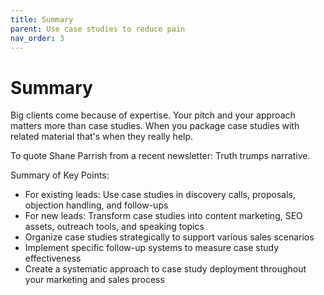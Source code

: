 ```yaml
---
title: Summary
parent: Use case studies to reduce pain
nav_order: 3
---
```


# Summary

Big clients come because of expertise. Your pitch and your approach matters more than case studies. When you package case studies with related material that's when they really help.

To quote Shane Parrish from a recent newsletter: Truth trumps narrative.

Summary of Key Points:
- For existing leads: Use case studies in discovery calls, proposals, objection handling, and follow-ups
- For new leads: Transform case studies into content marketing, SEO assets, outreach tools, and speaking topics
- Organize case studies strategically to support various sales scenarios
- Implement specific follow-up systems to measure case study effectiveness
- Create a systematic approach to case study deployment throughout your marketing and sales process